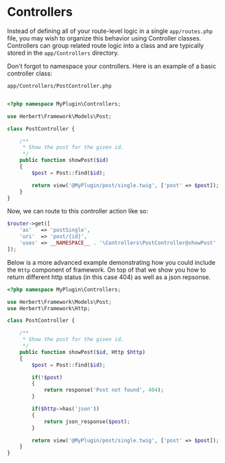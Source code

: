 # Controllers

Instead of defining all of your route-level logic in a single `app/routes.php` file, you may wish to organize this behavior using Controller classes. Controllers can group related route logic into a class and are typically stored in the `app/Controllers` directory.

Don't forgot to namespace your controllers. Here is an example of a basic controller class:

 `app/Controllers/PostController.php`


```php

<?php namespace MyPlugin\Controllers;

use Herbert\Framework\Models\Post;

class PostController {

    /**
     * Show the post for the given id.
     */
    public function showPost($id)
    {
        $post = Post::find($id);

        return view('@MyPlugin/post/single.twig', ['post' => $post]);
    }
}
```

Now, we can route to this controller action like so:

``` php
$router->get([
    'as'   => 'postSingle',
    'uri'  => 'post/{id}',
    'uses' => __NAMESPACE__ . '\Controllers\PostController@showPost'
]);
```
Below is a more advanced example demonstrating how you could include the `Http` component of framework. On top of that we show you how to return different http status (in this case 404) as well as a json repsonse.

``` php
<?php namespace MyPlugin\Controllers;

use Herbert\Framework\Models\Post;
use Herbert\Framework\Http;

class PostController {

    /**
     * Show the post for the given id.
     */
    public function showPost($id, Http $http)
    {
        $post = Post::find($id);

        if(!$post)
        {
            return response('Post not found', 404);
        }

        if($http->has('json'))
        {
            return json_response($post);
        }

        return view('@MyPlugin/post/single.twig', ['post' => $post]);
    }
}

```

